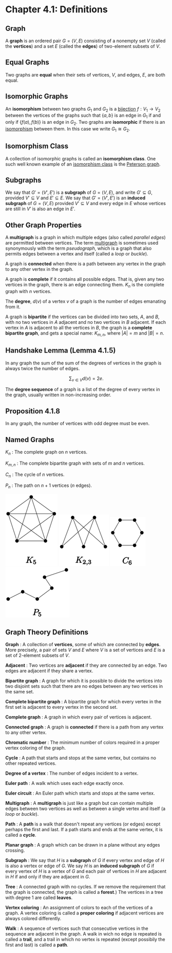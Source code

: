 # Chapter 4.1: Definitions

## Graph

A **graph** is an ordered pair $G = (V, E)$ consisting of a nonempty
set $V$ (called the **vertices**) and a set $E$ (called the **edges**) of
two-element subsets of $V$.


## Equal Graphs

Two graphs are **equal** when their sets of vertices, $V$, and edges, $E$, are
both equal.


## Isomorphic Graphs

An **isomorphism** between two graphs $G_1$ and $G_2$ is a
[bijection](https://en.wikipedia.org/wiki/Bijection)
$f: V_1 \rightarrow V_2$ between the vertices of the graphs such that
$\{a, b\}$ is an edge in $G_1$ if and only if $\{f(a), f(b)\}$ is an edge in
$G_2$. Two graphs are **isomorphic** if there is an
[isomorphism](https://en.wikipedia.org/wiki/Isomorphism) between them. In this
case we write $G_1 \cong G_2$.


## Isomorphism Class

A collection of isomorphic graphs is called an **isomorphism class**. One such
well known example of an
[isomorphism class](https://en.wikipedia.org/wiki/Isomorphism_class) is the
[Peterson graph](https://en.wikipedia.org/wiki/Petersen_graph).


## Subgraphs

We say that $G' = (V', E')$ is a **subgraph** of $G = (V, E)$, and write
$G' \subseteq G$, provided $V' \subseteq V$ and $E' \subseteq E$. We say that
$G' = (V', E')$ is an **induced subgraph** of $G = (V, E)$ provided
$V' \subseteq V$ and every edge in $E$ whose vertices are still in $V'$ is
also an edge in $E'$. 


## Other Graph Properties

A **multigraph** is a graph in which multiple edges (also called *parallel
edges*) are permitted between vertices.
The term [multigraph](https://en.wikipedia.org/wiki/Multigraph) is sometimes
used synonymously with the term *pseudograph*, which is a graph that also
permits edges between a vertex and itself (called a *loop* or *buckle*).

A graph is **connected** when there is a path between any vertex in the graph
to any other vertex in the graph.

A graph is **complete** if it contains all possible edges. That is, given
any two vertices in the graph, there is an edge connecting them.  $K_n$ is
the complete graph with $n$ vertices.

The **degree**, $d(v)$ of a vertex $v$ of a graph is the number of edges
emanating from it.

A graph is **bipartite** if the vertices can be divided into two sets,
$A$, and $B$, with no two vertices in $A$ adjacent and no two vertices in
$B$ adjacent. If each vertex in $A$ is adjacent to all the vertices in $B$,
the graph is a **complete bipartite graph**, and gets a special name:
$K_{m, n}$, where $|A| = m$ and $|B| = n$. 


## Handshake Lemma (Lemma 4.1.5)

In any graph the sum of the sum of the degrees of vertices in the graph is
always twice the number of edges.
```math
\sum_{v \in V} d(v) = 2e.
```

The **degree sequence** of a graph is a list of the degree of every vertex in
the graph, usually written in non-increasing order.


## Proposition 4.1.8

In any graph, the number of vertices with odd degree must be even.


## Named Graphs

$K_n$
: The complete graph on $n$ vertices.

$K_{m, n}$
: The complete bipartite graph with sets of $m$ and $n$ vertices.

$C_n$
: The cycle of $n$ vertices.

$P_n$
: The path on $n + 1$ vertices ($n$ edges).

![K5](illustrations/k5.svg)
![K2,3](illustrations/k2_3.svg)
![C6](illustrations/c6.svg)
![P5](illustrations/p5.svg)


## Graph Theory Definitions

**Graph**
: A collection of **vertices**, some of which are connected by **edges**. More
  precisely, a pair of sets $V$ and $E$ where $V$ is a set of vertices
  and $E$ is a set of 2-element subsets of $V$.

**Adjacent**
: Two vertices are **adjacent** if they are connected by an edge. Two edges are
  adjacent if they share a vertex.

**Bipartite graph**
: A graph for which it is possible to divide the vertices into two disjoint
  sets such that there are no edges between any two vertices in the same set.

**Complete bipartite graph**
: A bipartite graph for which every vertex in the first set is adjacent to
  every vertex in the second set.

**Complete graph**
: A graph in which every pair of vertices is adjacent.

**Connected graph**
: A graph is **connected** if there is a path from any vertex to any other
  vertex.

**Chromatic number**
: The minimum number of colors required in a proper vertex coloring of the
  graph.

**Cycle**
: A path that starts and stops at the same vertex, but contains no other
  repeated vertices.

**Degree of a vertex**
: The number of edges incident to a vertex.

**Euler path**
: A walk which uses each edge exactly once.

**Euler circuit**
: An Euler path which starts and stops at the same vertex.

**Multigraph**
: A **multigraph** is just like a graph but can contain multiple edges between
  two vertices as well as between a single vertex and itself (a *loop* or
  *buckle*).

**Path**
: A **path** is a walk that doesn't repeat any vertices (or edges) except
  perhaps the first and last. If a path starts and ends at the same vertex, it
  is called a **cycle**.

**Planar graph**
: A graph which can be drawn in a plane without any edges crossing.

**Subgraph**
: We say that $H$ is a **subgraph** of $G$ if every vertex and edge of $H$ is
  also a vertex or edge of $G$. We say $H$ is an **induced subgraph**
  of $G$ if every vertex of $H$ is a vertex of $G$ and each pair of vertices
  in $H$ are adjacent in $H$ if and only if they are adjacent in $G$.

**Tree**
: A connected graph with no cycles. If we remove the requirement that the
  graph is connected, the graph is called a **forest**.) The vertices in a tree
  with degree 1 are called **leaves**.

**Vertex coloring**
: An assignment of colors to each of the vertices of a graph. A vertex coloring
  is called a **proper coloring** if adjacent vertices are always colored
  differently.

**Walk**
: A sequence of vertices such that consecutive vertices in the sequence are
  adjacent in the graph.  A walk in wich no edge is repeated is called a
  **trail**, and a trail in which no vertex is repeated (except possibily the
  first and last) is called a **path**.
